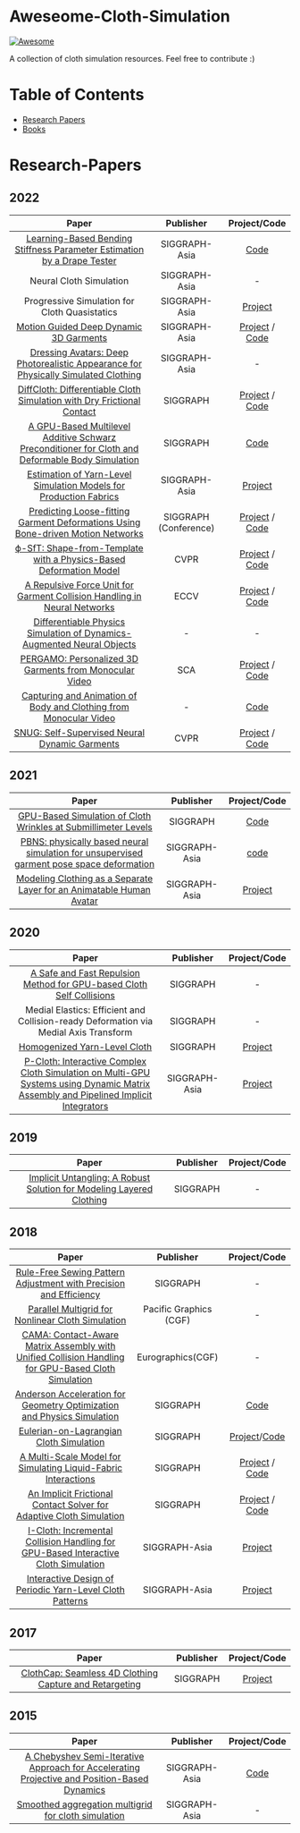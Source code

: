 # Aweseome-Cloth-Simulation
[![Awesome](https://awesome.re/badge.svg)](https://awesome.re)

A collection of cloth simulation resources. Feel free to contribute :)

Table of Contents
=================
  
  * [Research Papers](#Research-Papers)
  * [Books](#Books)

# Research-Papers
## 2022
| Paper | Publisher | Project/Code |
| :----------------------------------------------------------: | :--------------: | :-----------------------------------------------------: |
| [Learning-Based Bending Stiffness Parameter Estimation by a Drape Tester](https://wanghmin.github.io/Feng-2022-LBB/Feng-2022-LBB.pdf) | SIGGRAPH-Asia | [Code](https://github.com/DrapeTester/ClothDrapeTester) |
| Neural Cloth Simulation | SIGGRAPH-Asia | - |
| Progressive Simulation for Cloth Quasistatics | SIGGRAPH-Asia | [Project](https://eriszhang.github.io)
| [Motion Guided Deep Dynamic 3D Garments](https://arxiv.org/pdf/2209.11449.pdf) | SIGGRAPH-Asia | [Project](https://geometry.cs.ucl.ac.uk/projects/2022/MotionDeepGarment/) / [Code](https://github.com/MengZephyr/Motion-Guided-Deep-Dynamic-3D-Garment) |
| [Dressing Avatars: Deep Photorealistic Appearance for Physically Simulated Clothing](https://arxiv.org/pdf/2206.15470.pdf) | SIGGRAPH-Asia | -  |
| [DiffCloth: Differentiable Cloth Simulation with Dry Frictional Contact](https://people.csail.mit.edu/liyifei/uploads/diffcloth-highres-tog.pdf) | SIGGRAPH | [Project](https://people.csail.mit.edu/liyifei/publication/diffcloth/) / [Code](https://github.com/omegaiota/DiffCloth) |
| [A GPU-Based Multilevel Additive Schwarz Preconditioner for Cloth and Deformable Body Simulation](https://wanghmin.github.io/Wu-2022-AGM/Wu-2022-AGM.pdf) | SIGGRAPH | [Code](https://wanghmin.github.io/Wu-2022-AGM/Wu-2022-AGM-src.zip) |
| [Estimation of Yarn-Level Simulation Models for Production Fabrics](http://mslab.es/projects/YarnLevelFabrics/contents/sperl2022eylsmpf.pdf) | SIGGRAPH-Asia | [Project](http://mslab.es/projects/YarnLevelFabrics/) | - |
| [Predicting Loose-fitting Garment Deformations Using Bone-driven Motion Networks](https://arxiv.org/pdf/2205.01355.pdf) | SIGGRAPH (Conference)| [Project](http://www.cad.zju.edu.cn/home/jin/SigCloth2022/SigCloth2022.html) / [Code](https://github.com/non-void/VirtualBones) |
| [ϕ-SfT: Shape-from-Template with a Physics-Based Deformation Model](https://openaccess.thecvf.com/content/CVPR2022/papers/Kairanda_f-SfT_Shape-From-Template_With_a_Physics-Based_Deformation_Model_CVPR_2022_paper.pdf) | CVPR | [Project](https://4dqv.mpi-inf.mpg.de/phi-SfT/) / [Code](https://github.com/navamikairanda/phi_sft) | 
| [A Repulsive Force Unit for Garment Collision Handling in Neural Networks](https://qytan.com/files/refu.pdf) | ECCV | [Project](https://gamma.umd.edu/researchdirections/mlphysics/refu/) / [Code](https://github.com/aldehydecho/ReFU)
| [Differentiable Physics Simulation of Dynamics-Augmented Neural Objects](https://arxiv.org/pdf/2210.09420.pdf) | - | - |
| [PERGAMO: Personalized 3D Garments from Monocular Video](http://mslab.es/projects/PERGAMO/contents/casado-sca2022.pdf) | SCA | [Project](http://mslab.es/projects/PERGAMO/) / [Code](https://github.com/AndresCasado/pergamo) | 
| [Capturing and Animation of Body and Clothing from Monocular Video](https://arxiv.org/pdf/2210.01868v1.pdf) | - | [Code](https://github.com/YadiraF/SCARF)
| [SNUG: Self-Supervised Neural Dynamic Garments](http://mslab.es/projects/SNUG/contents/santesteban_CVPR2022.pdf) | CVPR | [Project](http://mslab.es/projects/SNUG/) / [Code](https://github.com/isantesteban/snug) | 

## 2021
| Paper | Publisher | Project/Code |
| :----------------------------------------------------------: | :--------------: | :-----------------------------------------------------: |
| [GPU-Based Simulation of Cloth Wrinkles at Submillimeter Levels](https://wanghmin.github.io/Wang-2021-GBS/Wang-2021-GBS.pdf) | SIGGRAPH | [Code](https://wanghmin.github.io/Wang-2021-GBS/Wang-2021-GBS-src.zip) | 
| [PBNS: physically based neural simulation for unsupervised garment pose space deformation](https://dl.acm.org/doi/10.1145/3478513.3480479) | SIGGRAPH-Asia | [code](https://github.com/hbertiche/PBNS) | 
| [Modeling Clothing as a Separate Layer for an Animatable Human Avatar](https://research.facebook.com/file/326387975917527/Modeling-Clothing-as-a-Separate-Layer-for-an-Animatable-Human-Avatar.pdf) | SIGGRAPH-Asia | [Project](https://research.facebook.com/publications/explicit-clothing-modeling-for-an-animatable-full-body-avatar/) |

## 2020
| Paper | Publisher | Project/Code |
| :----------------------------------------------------------: | :--------------: | :-----------------------------------------------------: |
| [A Safe and Fast Repulsion Method for GPU-based Cloth Self Collisions](https://wanghmin.github.io/Wu-2020-ASF/Wu-2020-ASF.pdf) | SIGGRAPH | - | 
| Medial Elastics: Efficient and Collision-ready Deformation via Medial Axis Transform | SIGGRAPH | - |
| [Homogenized Yarn-Level Cloth](http://pub.ist.ac.at/group_wojtan/projects/2020_Sperl_HYLC/2020_HYLC_paper_lowres.pdf) | SIGGRAPH | [Project](http://visualcomputing.ist.ac.at/publications/2020/HYLC/) |
| [P-Cloth: Interactive Complex Cloth Simulation on Multi-GPU Systems using Dynamic Matrix Assembly and Pipelined Implicit Integrators](https://min-tang.github.io/home/PCloth/files/pcloth.pdf) | SIGGRAPH-Asia | [Project](https://gamma.umd.edu/publication/797/)

## 2019
| Paper | Publisher | Project/Code |
| :----------------------------------------------------------: | :--------------: | :-----------------------------------------------------: |
| [Implicit Untangling: A Robust Solution for Modeling Layered Clothing](https://hal.archives-ouvertes.fr/hal-02129156) | SIGGRAPH | - |



## 2018
| Paper | Publisher | Project/Code |
| :----------------------------------------------------------: | :--------------: | :-----------------------------------------------------: |
| [Rule-Free Sewing Pattern Adjustment with Precision and Efficiency](https://wanghmin.github.io/Wang-2018-RFS/Wang-2018-RFS.pdf) | SIGGRAPH | - |
| [Parallel Multigrid for Nonlinear Cloth Simulation](https://wanghmin.github.io/Wang-2018-PMN/Wang-2018-PMN.pdf) | Pacific Graphics (CGF) |  -|
| [CAMA: Contact-Aware Matrix Assembly with Unified Collision Handling for GPU-Based Cloth Simulation](https://wanghmin.github.io/Tang-2016-CAM/Tang-2016-CAM.pdf) | Eurographics(CGF) | - | 
| [Anderson Acceleration for Geometry Optimization and Physics Simulation](https://dl.acm.org/doi/10.1145/3197517.3201290) | SIGGRAPH | [Code](https://github.com/bldeng/AASolver) | 
| [Eulerian-on-Lagrangian Cloth Simulation](https://people.engr.tamu.edu/sueda/projects/eol-cloth/WPLS2018.pdf) | SIGGRAPH | [Project](https://people.engr.tamu.edu/sueda/projects/eol-cloth/index.html)/[Code](https://github.com/sueda/eol-cloth) | 
| [A Multi-Scale Model for Simulating Liquid-Fabric Interactions](http://www.cs.columbia.edu/cg/wetcloth/main.pdf) | SIGGRAPH | [Project](http://www.cs.columbia.edu/cg/wetcloth/) / [Code](https://github.com/nepluno/libWetCloth) | 
| [An Implicit Frictional Contact Solver for Adaptive Cloth Simulation](https://www-users.cselabs.umn.edu/~lixx4611/files/clothNodalContactSolver.pdf) | SIGGRAPH |[Project](https://www-users.cselabs.umn.edu/~lixx4611/contact_friction.html) / [Code](https://github.com/lijieumn/argus-distribution) |
| [I-Cloth: Incremental Collision Handling for GPU-Based Interactive Cloth Simulation](https://min-tang.github.io/home/ICloth/files/icloth.pdf) | SIGGRAPH-Asia | [Project](https://min-tang.github.io/home/ICloth/) | 
| [Interactive Design of Periodic Yarn-Level Cloth Patterns](https://graphics.stanford.edu/projects/yarnsim/assets/interactive_design_of_periodic_yarn_level_cloth_patterns.pdf) | SIGGRAPH-Asia | [Project](https://graphics.stanford.edu/projects/yarnsim/) | 


## 2017

| Paper | Publisher | Project/Code |
| :----------------------------------------------------------: | :--------------: | :-----------------------------------------------------: |
| [ClothCap: Seamless 4D Clothing Capture and Retargeting](https://ps.is.mpg.de/uploads_file/attachment/attachment/374/clothcap.pdf) | SIGGRAPH | [Project](https://ps.is.mpg.de/publications/pons-moll-siggraph2017) |

## 2015
| Paper | Publisher | Project/Code |
| :----------------------------------------------------------: | :--------------: | :-----------------------------------------------------: |
| [A Chebyshev Semi-Iterative Approach for Accelerating Projective and Position-Based Dynamics](https://wanghmin.github.io/Wang-2015-ACS/Wang-2015-ACS.pdf) | SIGGRAPH-Asia | [Code](https://wanghmin.github.io/Wang-2015-ACS/Chebyshev_sim.zip) |
| [Smoothed aggregation multigrid for cloth simulation](https://dl.acm.org/doi/10.1145/2816795.2818081) | SIGGRAPH-Asia | - |

